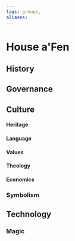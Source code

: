 ```yaml
---
tags: groups, 
aliases:
---
```


# House a'Fen
## History
## Governance
## Culture
#### Heritage
#### Language
#### Values
#### Theology
#### Economics
### Symbolism
## Technology
### Magic